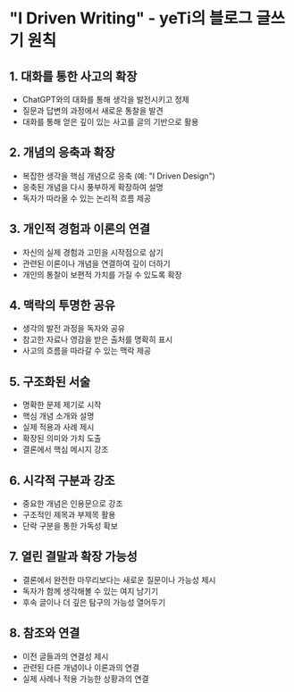 # "I Driven Writing" - yeTi의 블로그 글쓰기 원칙

## 1. 대화를 통한 사고의 확장
- ChatGPT와의 대화를 통해 생각을 발전시키고 정제
- 질문과 답변의 과정에서 새로운 통찰을 발견
- 대화를 통해 얻은 깊이 있는 사고를 글의 기반으로 활용

## 2. 개념의 응축과 확장
- 복잡한 생각을 핵심 개념으로 응축 (예: "I Driven Design")
- 응축된 개념을 다시 풍부하게 확장하여 설명
- 독자가 따라올 수 있는 논리적 흐름 제공

## 3. 개인적 경험과 이론의 연결
- 자신의 실제 경험과 고민을 시작점으로 삼기
- 관련된 이론이나 개념을 연결하여 깊이 더하기
- 개인의 통찰이 보편적 가치를 가질 수 있도록 확장

## 4. 맥락의 투명한 공유
- 생각의 발전 과정을 독자와 공유
- 참고한 자료나 영감을 받은 출처를 명확히 표시
- 사고의 흐름을 따라갈 수 있는 맥락 제공

## 5. 구조화된 서술
- 명확한 문제 제기로 시작
- 핵심 개념 소개와 설명
- 실제 적용과 사례 제시
- 확장된 의미와 가치 도출
- 결론에서 핵심 메시지 강조

## 6. 시각적 구분과 강조
- 중요한 개념은 인용문으로 강조
- 구조적인 제목과 부제목 활용
- 단락 구분을 통한 가독성 확보

## 7. 열린 결말과 확장 가능성
- 결론에서 완전한 마무리보다는 새로운 질문이나 가능성 제시
- 독자가 함께 생각해볼 수 있는 여지 남기기
- 후속 글이나 더 깊은 탐구의 가능성 열어두기

## 8. 참조와 연결
- 이전 글들과의 연결성 제시
- 관련된 다른 개념이나 이론과의 연결
- 실제 사례나 적용 가능한 상황과의 연결
